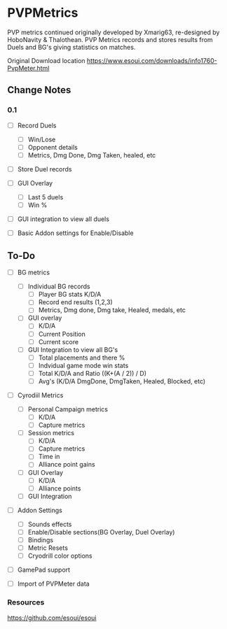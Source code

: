 # PVPMetrics
PVP metrics continued originally developed by Xmarig63, re-designed by HoboNavity & Thalothean.
PVP Metrics records and stores results from Duels and BG's giving statistics on matches.

Original Download location
https://www.esoui.com/downloads/info1760-PvpMeter.html

## Change Notes

### 0.1
 - [ ] Record Duels
    - [ ] Win/Lose
    - [ ] Opponent details
    - [ ] Metrics, Dmg Done, Dmg Taken, healed, etc
 - [ ] Store Duel records
 - [ ] GUI Overlay
    - [ ] Last 5 duels
    - [ ] Win %
 - [ ] GUI integration to view all duels
 - [ ] Basic Addon settings for Enable/Disable


## To-Do
 - [ ] BG metrics
    - [ ] Individual BG records
        - [ ] Player BG stats K/D/A
        - [ ] Record end results (1,2,3)
        - [ ] Metrics, Dmg done, Dmg take, Healed, medals, etc
    - [ ] GUI overlay
        - [ ] K/D/A
        - [ ] Current Position
        - [ ] Current score
    - [ ] GUI Integration to view all BG's
        - [ ] Total placements and there %
        - [ ] Indvidual game mode win stats
        - [ ] Total K/D/A and Ratio ((K+(A / 2)) / D)
        - [ ] Avg's (K/D/A DmgDone, DmgTaken, Healed, Blocked, etc)
 - [ ] Cyrodiil Metrics
    - [ ] Personal Campaign metrics
        - [ ] K/D/A
        - [ ] Capture metrics
    - [ ] Session metrics
        - [ ] K/D/A
        - [ ] Capture metrics
        - [ ] Time in
        - [ ] Alliance point gains
   - [ ] GUI Overlay
        - [ ] K/D/A
        - [ ] Alliance points
   - [ ] GUI Integration
 - [ ] Addon Settings
    - [ ] Sounds effects
    - [ ] Enable/Disable sections(BG Overlay, Duel Overlay)
    - [ ] Bindings
    - [ ] Metric Resets
    - [ ] Cryodrill color options
 - [ ] GamePad support
 - [ ] Import of PVPMeter data


### Resources
https://github.com/esoui/esoui
